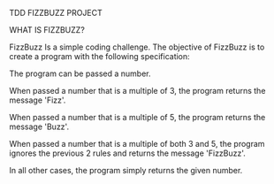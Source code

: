 TDD FIZZBUZZ PROJECT

WHAT IS FIZZBUZZ?

FizzBuzz Is a simple coding challenge. The objective of FizzBuzz is to create a program with the following specification: 
 
  The program can be passed a number.
  
  When passed a number that is a multiple of 3, the program returns the message 'Fizz'.
  
  When passed a number that is a multiple of 5, the program returns the message 'Buzz'.
  
  When passed a number that is a multiple of both 3 and 5, the program ignores the previous 2 rules and returns the message 'FizzBuzz'.
  
  In all other cases, the program simply returns the given number.
